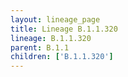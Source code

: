 ```yaml
---
layout: lineage_page
title: Lineage B.1.1.320
lineage: B.1.1.320
parent: B.1.1
children: ['B.1.1.320']
---
```

